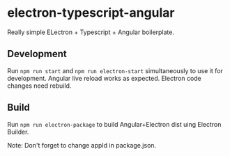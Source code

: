 # electron-typescript-angular

Really simple ELectron + Typescript + Angular boilerplate.

## Development

Run `npm run start` and `npm run electron-start` simultaneously to use it for development. Angular live reload works as expected. Electron code changes need rebuild.

## Build

Run `npm run electron-package` to build Angular+Electron dist uing Electron Builder.

Note: Don't forget to change appId in package.json.
